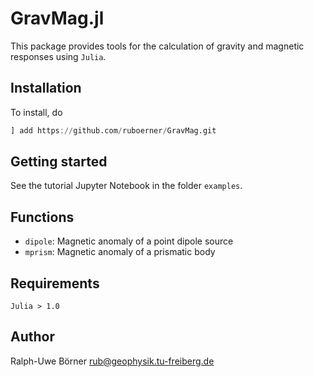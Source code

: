 # GravMag.jl
This package provides tools for the calculation of gravity and magnetic responses using `Julia`.

## Installation
To install, do
```julia
] add https://github.com/ruboerner/GravMag.git
```

## Getting started
See the tutorial Jupyter Notebook in the folder `examples`.

## Functions
* `dipole`: Magnetic anomaly of a point dipole source
* `mprism`: Magnetic anomaly of a prismatic body

## Requirements
`Julia > 1.0`

## Author
Ralph-Uwe Börner rub@geophysik.tu-freiberg.de